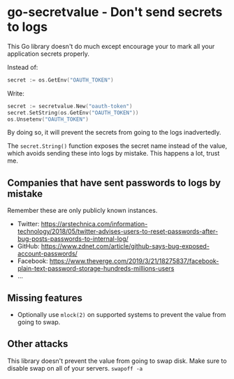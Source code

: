 # go-secretvalue - Don't send secrets to logs

This Go library doesn't do much except encourage your to mark all your
application secrets properly.

Instead of:
```go
secret := os.GetEnv("OAUTH_TOKEN")
```

Write:
```go
secret := secretvalue.New("oauth-token")
secret.SetString(os.GetEnv("OAUTH_TOKEN"))
os.Unsetenv("OAUTH_TOKEN")
```

By doing so, it will prevent the secrets from going to the logs inadvertedly.

The `secret.String()` function exposes the secret name instead of the value,
which avoids sending these into logs by mistake. This happens a lot, trust me.

## Companies that have sent passwords to logs by mistake

Remember these are only publicly known instances.

* Twitter: https://arstechnica.com/information-technology/2018/05/twitter-advises-users-to-reset-passwords-after-bug-posts-passwords-to-internal-log/
* GitHub: https://www.zdnet.com/article/github-says-bug-exposed-account-passwords/
* Facebook: https://www.theverge.com/2019/3/21/18275837/facebook-plain-text-password-storage-hundreds-millions-users
* ...

## Missing features

* Optionally use `mlock(2)` on supported systems to prevent the value from
  going to swap.

## Other attacks

This library doesn't prevent the value from going to swap disk. Make sure to
disable swap on all of your servers. `swapoff -a`
